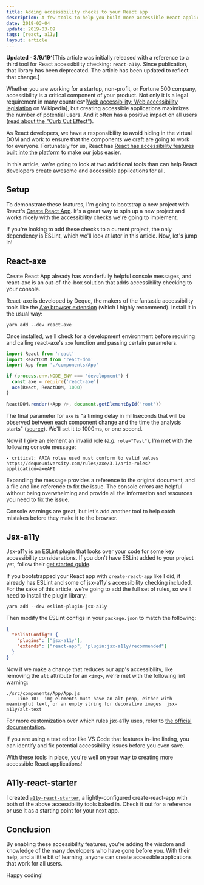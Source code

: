 ```yaml
---
title: Adding accessibility checks to your React app
description: A few tools to help you build more accessible React applications
date: 2019-03-04
update: 2019-03-09
tags: [react, a11y]
layout: article
---
```


**Updated - 3/9/19**^[This article was initially released with a reference to a third tool for React accessibility checking: `react-a11y`. Since publication, that library has been deprecated. The article has been updated to reflect that change.]

Whether you are working for a startup, non-profit, or Fortune 500 company, accessibility is a critical component of your product. Not only it is a legal requirement in many countries^[[Web accessibility: Web accessibility legislation](https://en.wikipedia.org/wiki/Web_accessibility#Web_accessibility_legislation) on Wikipedia], but creating accessible applications maximizes the number of potential users. And it often has a positive impact on all users ([read about the "Curb Cut Effect"](https://ssir.org/articles/entry/the_curb_cut_effect)).

As React developers, we have a responsibility to avoid hiding in the virtual DOM and work to ensure that the components we craft are going to work for everyone. Fortunately for us, React has [React has accessibility features built into the platform](https://reactjs.org/docs/accessibility.html) to make our jobs easier.

In this article, we're going to look at two additional tools than can help React developers create awesome and accessible applications for all.

## Setup

To demonstrate these features, I'm going to bootstrap a new project with React's [Create React App](https://facebook.github.io/create-react-app/). It's a great way to spin up a new project and works nicely with the accessibility checks we're going to implement.

If you're looking to add these checks to a current project, the only dependency is ESLint, which we'll look at later in this article. Now, let's jump in!

## React-axe

Create React App already has wonderfully helpful console messages, and react-axe is an out-of-the-box solution that adds accessibility checking to your console.

React-axe is developed by Deque, the makers of the fantastic accessibility tools like the [Axe browser extension](https://www.deque.com/axe/) (which I highly recommend). Install it in the usual way:

```
yarn add --dev react-axe
```

Once installed, we'll check for a development environment before requiring and calling react-axe's `axe` function and passing certain parameters.

```js
import React from 'react'
import ReactDOM from 'react-dom'
import App from './components/App'

if (process.env.NODE_ENV === 'development') {
  const axe = require('react-axe')
  axe(React, ReactDOM, 1000)
}

ReactDOM.render(<App />, document.getElementById('root'))
```

The final parameter for `axe` is "a timing delay in milliseconds that will be observed between each component change and the time the analysis starts" ([source](https://github.com/dequelabs/react-axe/#initialize-the-module)). We'll set it to 1000ms, or one second.

Now if I give an element an invalid role (_e.g._ `role="Test"`), I'm met with the following console message:

```
▸ critical: ARIA roles used must conform to valid values
https://dequeuniversity.com/rules/axe/3.1/aria-roles?application=axeAPI
```

Expanding the message provides a reference to the original document, and a file and line reference to fix the issue. The console errors are helpful without being overwhelming and provide all the information and resources you need to fix the issue.

Console warnings are great, but let's add another tool to help catch mistakes before they make it to the browser.

## Jsx-a11y

Jsx-a11y is an ESLint plugin that looks over your code for some key accessibility considerations. If you don't have ESLint added to your project yet, follow their [get started guide](https://eslint.org/docs/user-guide/getting-started).

If you bootstrapped your React app with `create-react-app` like I did, it already has ESLint and some of jsx-a11y's accessibility checking included. For the sake of this article, we're going to add the full set of rules, so we'll need to install the plugin library:

```
yarn add --dev eslint-plugin-jsx-a11y
```

Then modify the ESLint configs in your `package.json` to match the following:

```json
{
  "eslintConfig": {
    "plugins": ["jsx-a11y"],
    "extends": ["react-app", "plugin:jsx-a11y/recommended"]
  }
}
```

Now if we make a change that reduces our app's accessibility, like removing the `alt` attribute for an `<img>`, we're met with the following lint warning:

```
./src/components/App/App.js
    Line 10:  img elements must have an alt prop, either with meaningful text, or an empty string for decorative images  jsx-a11y/alt-text
```

For more customization over which rules jsx-a11y uses, refer to [the official documentation](https://github.com/evcohen/eslint-plugin-jsx-a11y#eslint-plugin-jsx-a11y).

If you are using a text editor like VS Code that features in-line linting, you can identify and fix potential accessibility issues before you even save.

With these tools in place, you're well on your way to creating more accessible React applications!

## A11y-react-starter

I created [`a11y-react-starter`](https://github.com/seanmcp/a11y-react-starter), a lightly-configured create-react-app with both of the above accessibility tools baked in. Check it out for a reference or use it as a starting point for your next app.

## Conclusion

By enabling these accessibility features, you're adding the wisdom and knowledge of the many developers who have gone before you. With their help, and a little bit of learning, anyone can create accessible applications that work for all users.

Happy coding!